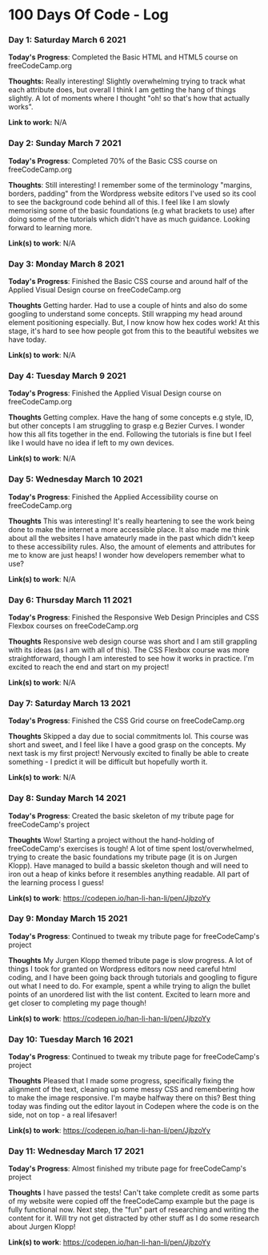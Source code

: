 # 100 Days Of Code - Log

### Day 1: Saturday March 6 2021

**Today's Progress**: Completed the Basic HTML and HTML5 course on freeCodeCamp.org

**Thoughts:** Really interesting! Slightly overwhelming trying to track what each attribute does, but overall I think I am getting the hang of things slightly. A lot of moments where I thought "oh! so that's how that actually works".

**Link to work:** N/A


### Day 2: Sunday March 7 2021

**Today's Progress**: Completed 70% of the Basic CSS course on freeCodeCamp.org

**Thoughts**: Still interesting! I remember some of the terminology "margins, borders, padding" from the Wordpress website editors I've used so its cool to see the background code behind all of this. I feel like I am slowly memorising some of the basic foundations (e.g what brackets to use) after doing some of the tutorials which didn't have as much guidance. Looking forward to learning more.

**Link(s) to work**: N/A


### Day 3: Monday March 8 2021

**Today's Progress**: Finished the Basic CSS course and around half of the Applied Visual Design course on freeCodeCamp.org

**Thoughts** Getting harder. Had to use a couple of hints and also do some googling to understand some concepts. Still wrapping my head around element positioning especially. But, I now know how hex codes work! At this stage, it's hard to see how people got from this to the beautiful websites we have today.

**Link(s) to work**: N/A


### Day 4: Tuesday March 9 2021

**Today's Progress**: Finished the Applied Visual Design course on freeCodeCamp.org

**Thoughts** Getting complex. Have the hang of some concepts e.g style, ID, but other concepts I am struggling to grasp e.g Bezier Curves. I wonder how this all fits together in the end. Following the tutorials is fine but I feel like I would have no idea if left to my own devices.

**Link(s) to work**: N/A


### Day 5: Wednesday March 10 2021

**Today's Progress**: Finished the Applied Accessibility course on freeCodeCamp.org

**Thoughts** This was interesting! It's really heartening to see the work being done to make the internet a more accessible place. It also made me think about all the websites I have amateurly made in the past which didn't keep to these accessibility rules. Also, the amount of elements and attributes for me to know are just heaps! I wonder how developers remember what to use?

**Link(s) to work**: N/A


### Day 6: Thursday March 11 2021

**Today's Progress**: Finished the Responsive Web Design Principles and CSS Flexbox courses on freeCodeCamp.org

**Thoughts** Responsive web design course was short and I am still grappling with its ideas (as I am with all of this). The CSS Flexbox course was more straightforward, though I am interested to see how it works in practice. I'm excited to reach the end and start on my project!

**Link(s) to work**: N/A


### Day 7: Saturday March 13 2021

**Today's Progress**: Finished the CSS Grid course on freeCodeCamp.org

**Thoughts** Skipped a day due to social commitments lol. This course was short and sweet, and I feel like I have a good grasp on the concepts. My next task is my first project! Nervously excited to finally be able to create something - I predict it will be difficult but hopefully worth it.

**Link(s) to work**: N/A


### Day 8: Sunday March 14 2021

**Today's Progress**: Created the basic skeleton of my tribute page for freeCodeCamp's project

**Thoughts** Wow! Starting a project without the hand-holding of freeCodeCamp's exercises is tough! A lot of time spent lost/overwhelmed, trying to create the basic foundations my tribute page (it is on Jurgen Klopp). Have managed to build a bassic skeleton though and will need to iron out a heap of kinks before it resembles anything readable. All part of the learning process I guess!

**Link(s) to work**: https://codepen.io/han-li-han-li/pen/JjbzoYy


### Day 9: Monday March 15 2021

**Today's Progress**: Continued to tweak my tribute page for freeCodeCamp's project

**Thoughts** My Jurgen Klopp themed tribute page is slow progress. A lot of things I took for granted on Wordpress editors now need careful html coding, and I have been going back through tutorials and googling to figure out what I need to do. For example, spent a while trying to align the bullet points of an unordered list with the list content. Excited to learn more and get closer to completing my page though!

**Link(s) to work**: https://codepen.io/han-li-han-li/pen/JjbzoYy


### Day 10: Tuesday March 16 2021

**Today's Progress**: Continued to tweak my tribute page for freeCodeCamp's project

**Thoughts** Pleased that I made some progress, specifically fixing the alignment of the text, cleaning up some messy CSS and remembering how to make the image responsive. I'm maybe halfway there on this? Best thing today was finding out the editor layout in Codepen where the code is on the side, not on top - a real lifesaver!

**Link(s) to work**: https://codepen.io/han-li-han-li/pen/JjbzoYy


### Day 11: Wednesday March 17 2021

**Today's Progress**: Almost finished my tribute page for freeCodeCamp's project

**Thoughts** I have passed the tests! Can't take complete credit as some parts of my website were copied off the freeCodeCamp example but the page is fully functional now. Next step, the "fun" part of researching and writing the content for it. Will try not get distracted by other stuff as I do some research about Jurgen Klopp!

**Link(s) to work**: https://codepen.io/han-li-han-li/pen/JjbzoYy

